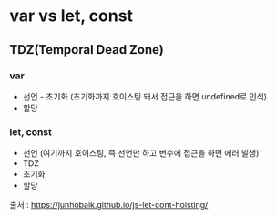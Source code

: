 # var vs let, const

<!-- ## 호이스팅이란 -->

## TDZ(Temporal Dead Zone)

### var

- 선언 - 초기화 (초기화까지 호이스팅 돼서 접근을 하면 undefined로 인식)
- 할당

### let, const

- 선언 (여기까지 호이스팅, 즉 선언만 하고 변수에 접근을 하면 에러 발생)
- TDZ
- 초기화
- 할당

출처 : https://junhobaik.github.io/js-let-cont-hoisting/
